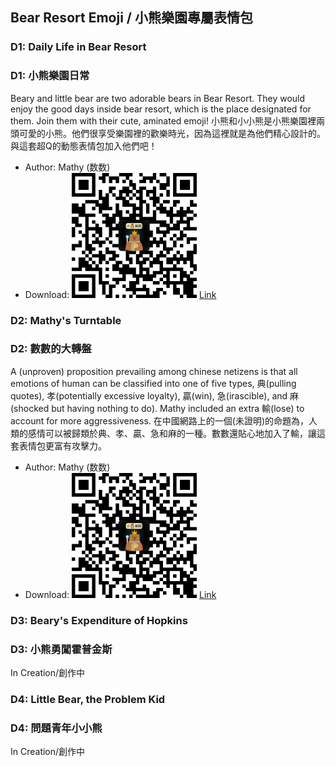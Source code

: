 ## Bear Resort Emoji / 小熊樂園專屬表情包

### D1: Daily Life in Bear Resort
### D1: 小熊樂園日常
Beary and little bear are two adorable bears in Bear Resort. They would enjoy the good days inside bear resort, which is the place designated for them. Join them with their cute, aminated emoji!
小熊和小小熊是小熊樂園裡兩頭可愛的小熊。他們很享受樂園裡的歡樂時光，因為這裡就是為他們精心設計的。與這套超Q的動態表情包加入他們吧！
- Author: Mathy (数数)
- Download: <img src="/emoji/bear_resort.bmp" width="200" height="200"> [Link](https://w.url.cn/s/AR0SewL#wechat_redirect)

### D2: Mathy's Turntable 
### D2: 數數的大轉盤
A (unproven) proposition prevailing among chinese netizens is that all emotions of human can be classified into one of five types, 典(pulling quotes), 孝(potentially excessive loyalty), 贏(win), 急(irascible), and 麻(shocked but having nothing to do). Mathy included an extra 輸(lose) to account for more aggressiveness.
在中國網路上的一個(未證明)的命題為，人類的感情可以被歸類於典、孝、贏、急和麻的一種。數數還貼心地加入了輸，讓這套表情包更富有攻擊力。
- Author: Mathy (数数)
- Download: <img src="/emoji/bear_resort.bmp" width="200" height="200"> [Link](https://w.url.cn/s/AZh61D6#wechat_redirect)

### D3: Beary's Expenditure of Hopkins 
### D3: 小熊勇闖霍普金斯
In Creation/創作中

### D4: Little Bear, the Problem Kid 
### D4: 問題青年小小熊
In Creation/創作中